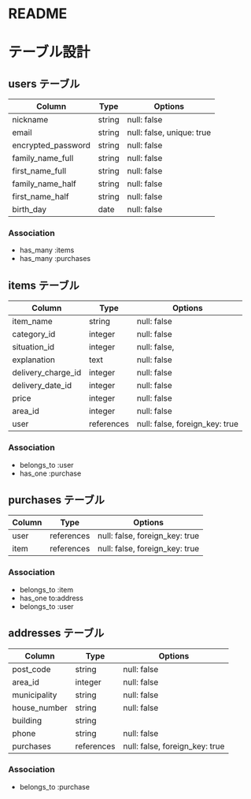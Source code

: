 # README

# テーブル設計

## users テーブル

| Column             | Type   | Options                    |
| ------------------ | ------ | -------------------------- |
| nickname           | string | null: false                |
| email              | string | null: false, unique: true  |
| encrypted_password | string | null: false                |
| family_name_full   | string | null: false                |
| first_name_full    | string | null: false                |
| family_name_half   | string | null: false                |
| first_name_half    | string | null: false                |
| birth_day          | date   | null: false                |


### Association

- has_many :items
- has_many :purchases

## items テーブル

| Column             | Type       | Options                         |
| ------------------ | ---------- | ------------------------------- |
| item_name          | string     | null: false                     |
| category_id        | integer    | null: false                     |
| situation_id       | integer    | null: false,                    |
| explanation        | text       | null: false                     |
| delivery_charge_id | integer    | null: false                     |
| delivery_date_id   | integer    | null: false                     |
| price              | integer    | null: false                     |
| area_id            | integer    | null: false                     |
| user               | references | null: false, foreign_key: true |


### Association
  
- belongs_to :user
- has_one :purchase

## purchases テーブル

| Column      | Type       | Options                        |
| ----------- | ---------- | ------------------------------ |
| user        | references | null: false, foreign_key: true |
| item        | references | null: false, foreign_key: true |

### Association

- belongs_to :item
- has_one to:address
- belongs_to :user


## addresses テーブル

| Column           | Type       | Options                        |
| ---------------- | ---------- | ------------------------------ |
| post_code        | string     | null: false                    |
| area_id          | integer    | null: false                    |
| municipality     | string     | null: false                    |
| house_number     | string     | null: false                    |
| building         | string     |                                |
| phone            | string     | null: false                    |
| purchases        | references | null: false, foreign_key: true |

### Association

- belongs_to :purchase



